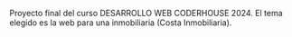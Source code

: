 Proyecto final del curso DESARROLLO WEB CODERHOUSE 2024.
El tema elegido es la web para una inmobiliaria (Costa Inmobiliaria).
